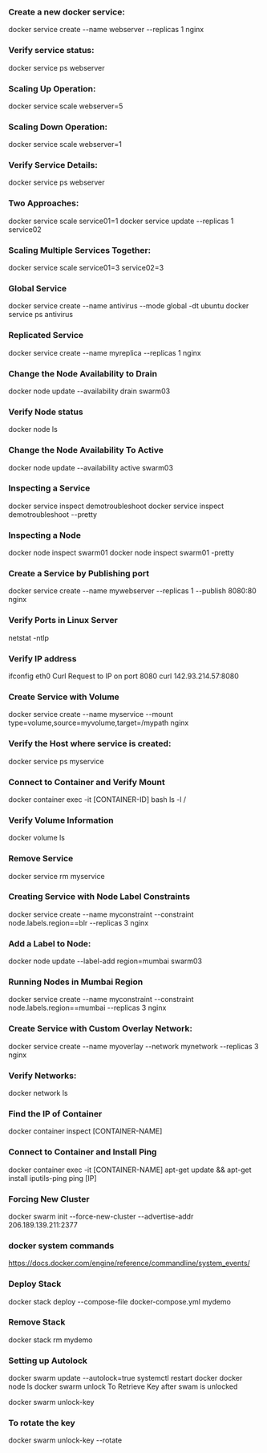 ### Create a new docker service:
docker service create --name webserver --replicas 1 nginx

### Verify service status:
docker service ps webserver


### Scaling Up Operation:
docker service scale webserver=5

### Scaling Down Operation:
docker service scale webserver=1

### Verify Service Details:
docker service ps webserver

### Two Approaches:
docker service scale service01=1
docker service update --replicas 1 service02

### Scaling Multiple Services Together:
docker service scale service01=3 service02=3

### Global Service
docker service create --name antivirus --mode global -dt ubuntu
docker service ps antivirus

### Replicated Service
docker service create --name myreplica --replicas 1 nginx

### Change the Node Availability to Drain
docker node update --availability drain swarm03

### Verify Node status
docker node ls

### Change the Node Availability To Active
docker node update --availability active swarm03

### Inspecting a Service
docker service inspect demotroubleshoot
docker service inspect demotroubleshoot --pretty

### Inspecting a Node
docker node inspect swarm01 
docker node inspect swarm01 -pretty

### Create a Service by Publishing port
docker service create --name mywebserver --replicas 1 --publish 8080:80 nginx

### Verify Ports in Linux Server
netstat -ntlp

### Verify IP address
ifconfig eth0
Curl Request to IP on port 8080
curl 142.93.214.57:8080

### Create Service with Volume
docker service create --name myservice --mount type=volume,source=myvolume,target=/mypath nginx

### Verify the Host where service is created:
docker service ps myservice

### Connect to Container and Verify Mount
docker container exec -it [CONTAINER-ID] bash
ls -l /

### Verify Volume Information
docker volume ls

### Remove Service
docker service rm myservice

### Creating Service with Node Label Constraints
docker service create --name myconstraint --constraint node.labels.region==blr --replicas 3 nginx

### Add a Label to Node:
docker node update --label-add region=mumbai swarm03

### Running Nodes in Mumbai Region
docker service create --name myconstraint --constraint node.labels.region==mumbai --replicas 3 nginx

### Create Service with Custom Overlay Network:
docker service create --name myoverlay --network mynetwork --replicas 3 nginx

### Verify Networks:
docker network ls

### Find the IP of Container
docker container inspect [CONTAINER-NAME]

### Connect to Container and Install Ping
docker container exec -it [CONTAINER-NAME]
apt-get update && apt-get install iputils-ping
ping [IP]

### Forcing New Cluster
docker swarm init --force-new-cluster --advertise-addr 206.189.139.211:2377

### docker system commands
https://docs.docker.com/engine/reference/commandline/system_events/

### Deploy Stack
docker stack deploy --compose-file docker-compose.yml mydemo

### Remove Stack
docker stack rm mydemo

### Setting up Autolock
docker swarm update --autolock=true
systemctl restart docker
docker node ls
docker swarm unlock
To Retrieve Key after swam is unlocked

docker swarm unlock-key

### To rotate the key
docker swarm unlock-key --rotate

